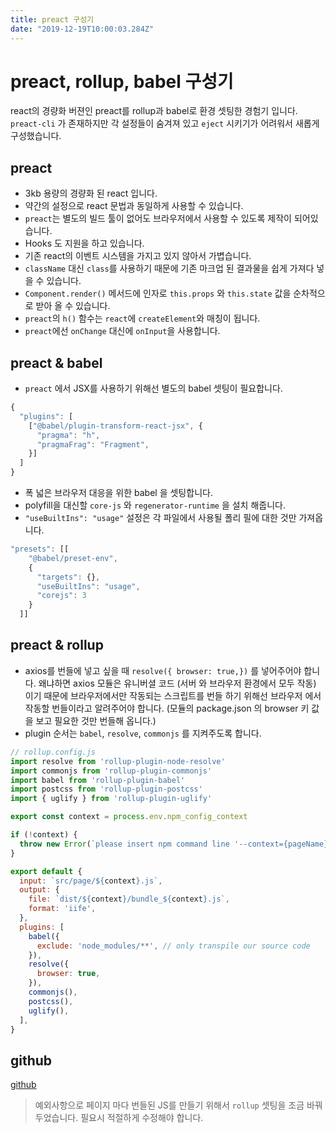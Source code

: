 ```yaml
---
title: preact 구성기
date: "2019-12-19T10:00:03.284Z"
---
```


# preact, rollup, babel 구성기

react의 경량화 버젼인 preact를 rollup과 babel로 환경 셋팅한 경험기 입니다.
`preact-cli` 가 존재하지만 각 설정들이 숨겨져 있고 `eject` 시키기가 어려워서 새롭게 구성했습니다.

## preact

- 3kb 용량의 경량화 된 react 입니다.
- 약간의 설정으로 react 문법과 동일하게 사용할 수 있습니다.
- `preact`는 별도의 빌드 툴이 없어도 브라우저에서 사용할 수 있도록 제작이 되어있습니다. 
- Hooks 도 지원을 하고 있습니다.
- 기존 react의 이벤트 시스템을 가지고 있지 않아서 가볍습니다.
- `className` 대신 `class`를 사용하기 때문에 기존 마크업 된 결과물을 쉽게 가져다 넣을 수 있습니다. 
- `Component.render()` 메서드에 인자로 `this.props` 와 `this.state` 값을 순차적으로 받아 올 수 있습니다.
- `preact`의 `h()` 함수는 `react`에 `createElement`와 매칭이 됩니다.
- `preact`에선 `onChange` 대신에 `onInput`을 사용합니다.

## preact & babel 

- `preact` 에서 JSX를 사용하기 위해선 별도의 babel 셋팅이 필요합니다.

```javascript
{
  "plugins": [
    ["@babel/plugin-transform-react-jsx", {
      "pragma": "h",
      "pragmaFrag": "Fragment",
    }]
  ]
}
```

- 폭 넓은 브라우저 대응을 위한 babel 을 셋팅합니다.
- polyfill을 대신할 `core-js` 와 `regenerator-runtime` 을 설치 해줍니다. 
- `"useBuiltIns": "usage"` 설정은 각 파일에서 사용될 폴리 필에 대한 것만 가져옵니다.

```javascript
"presets": [[
    "@babel/preset-env",
    {
      "targets": {},
      "useBuiltIns": "usage",
      "corejs": 3
    }
  ]]
```

## preact & rollup

- axios를 번들에 넣고 싶을 때 `resolve({ browser: true,})` 를 넣어주어야 합니다. 왜냐하면 axios 모듈은 유니버셜 코드 (서버 와 브라우저 환경에서 모두 작동) 이기 때문에 브라우저에서만 작동되는 스크립트를 번들 하기 위해선 브라우저 에서 작동할 번들이라고 알려주어야 합니다. (모듈의 package.json 의 browser 키 값을 보고 필요한 것만 번들해 옵니다.)
- plugin 순서는 `babel`, `resolve`, `commonjs` 를 지켜주도록 합니다.

```javascript
// rollup.config.js
import resolve from 'rollup-plugin-node-resolve'
import commonjs from 'rollup-plugin-commonjs'
import babel from 'rollup-plugin-babel'
import postcss from 'rollup-plugin-postcss'
import { uglify } from 'rollup-plugin-uglify'

export const context = process.env.npm_config_context

if (!context) {
  throw new Error(`please insert npm command line '--context={pageName}'`)
}

export default {
  input: `src/page/${context}.js`,
  output: {
    file: `dist/${context}/bundle_${context}.js`,
    format: 'iife',
  },
  plugins: [
    babel({
      exclude: 'node_modules/**', // only transpile our source code
    }),
    resolve({
      browser: true,
    }),
    commonjs(),
    postcss(),
    uglify(),
  ],
}
```

## github

[github](https://github.com/chchoing88/preact-practice)

> 예외사항으로 페이지 마다 번들된 JS를 만들기 위해서 `rollup` 셋팅을 조금 바꿔두었습니다. 필요시 적절하게 수정해야 합니다.